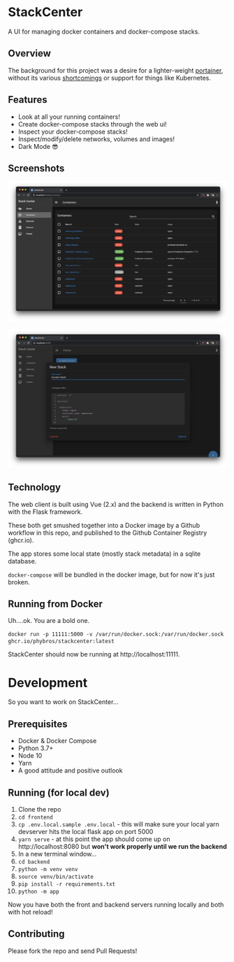 # StackCenter
A UI for managing docker containers and docker-compose stacks.

## Overview
The background for this project was a desire for a lighter-weight
[portainer](https://www.portainer.io/), without its various 
[shortcomings](https://github.com/portainer/portainer/issues/3750) or support
for things like Kubernetes.

## Features

 - Look at all your running containers!
 - Create docker-compose stacks through the web ui!
 - Inspect your docker-compose stacks!
 - Inspect/modify/delete networks, volumes and images!
 - Dark Mode 😎
 
## Screenshots

![Containers view](screenshots/containers-small.png)

![Creating a new stack](screenshots/newstack-small.png)

## Technology

The web client is built using Vue (2.x) and the backend is written in Python
with the Flask framework.

These both get smushed together into a Docker image by a Github workflow in this
repo, and published to the Github Container Registry (ghcr.io).

The app stores some local state (mostly stack metadata) in a sqlite database.

`docker-compose` will be bundled in the docker image, but for now it's just
broken.

## Running from Docker

Uh....ok. You are a bold one.

```
docker run -p 11111:5000 -v /var/run/docker.sock:/var/run/docker.sock ghcr.io/phybros/stackcenter:latest
```

StackCenter should now be running at http://localhost:11111.

# Development

So you want to work on StackCenter...

## Prerequisites

 - Docker & Docker Compose
 - Python 3.7+
 - Node 10
 - Yarn
 - A good attitude and positive outlook

## Running (for local dev)

 1. Clone the repo
 1. `cd frontend`
 2. `cp .env.local.sample .env.local` - this will make sure your local yarn 
 devserver hits the local flask app on port 5000
 3. `yarn serve` - at this point the app should come up on http://localhost:8080
 but **won't work properly until we run the backend**
 4. In a new terminal window...
 5. `cd backend`
 6. `python -m venv venv`
 7. `source venv/bin/activate`
 8. `pip install -r requirements.txt`
 9. `python -m app`

Now you have both the front and backend servers running locally and both with
hot reload!

## Contributing

Please fork the repo and send Pull Requests!

